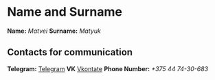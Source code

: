 # **Name and Surname** #

**Name:** *Matvei*
**Surname:** *Matyuk*

## **Contacts for communication** ##

**Telegram:** [Telegram](https://t.me/MatthewMasetor)
**VK** [Vkontate](https://vk.com/id152525313)
**Phone Number:** *+375 44 74-30-683*